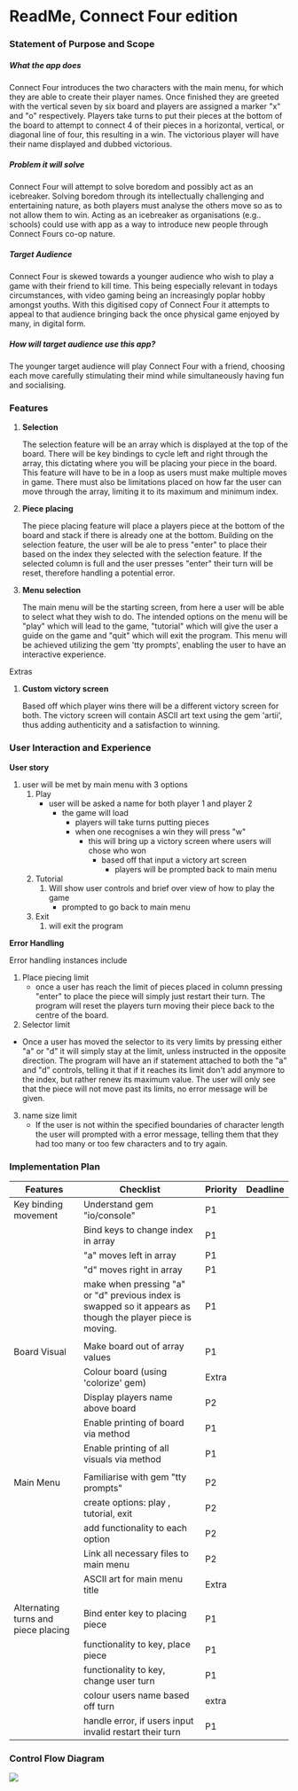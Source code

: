 # ReadMe, Connect Four edition



### Statement of Purpose and Scope 



##### What the app does

Connect Four introduces the two characters with the main menu, for which they are able to create their player names. Once finished they are greeted with the vertical seven by six board and players are assigned a marker "x" and "o" respectively. Players take turns to put their pieces at the bottom of the board to attempt to connect 4 of their pieces in a horizontal, vertical, or diagonal line of four, this resulting in a win. The victorious player will have their name displayed and dubbed victorious. 

##### Problem it will solve 

Connect Four will attempt to solve boredom and possibly act as an icebreaker. Solving boredom through its intellectually challenging and entertaining nature, as both players must analyse the others move so as to not allow them to win. Acting as an icebreaker as organisations (e.g.. schools) could use with app as a way to introduce new people through Connect Fours co-op nature. 

##### Target Audience 

Connect Four is skewed towards a younger audience who wish to play a game with their friend to kill time.  This being especially relevant in todays circumstances, with video gaming being an increasingly poplar hobby amongst youths. With this digitised copy of Connect Four it attempts to appeal to that audience bringing back the once physical game enjoyed by many, in digital form.

##### How will target audience use this app? 

The younger target audience will play Connect Four with a friend, choosing each move carefully stimulating their mind while simultaneously having fun and socialising.  



### Features 



1. **Selection**    

   The selection feature will be an array which is displayed at the top of the board. There will be key bindings to cycle left and right through the array, this dictating where you will be placing your piece in the board. This feature will have to be in a loop as users must make multiple moves in game. There must also be limitations placed on how far the user can move through the array, limiting it to its maximum and minimum index.

   

2. **Piece placing**     

   The piece placing feature will place a players piece at the bottom of the board and stack if there is already one at the bottom. Building on the selection feature, the user will be ale to press "enter" to place their based on the index they selected with the selection feature. If the selected column is full and the user presses "enter" their turn will be reset, therefore handling a potential error.

   

3. **Menu selection**  

   The main menu will be the starting screen, from here a user will be able to select what they wish to do. The intended options on the menu will be "play" which will lead to the game, "tutorial" which will give the user a guide on the game and "quit" which will exit the program. This menu will be achieved utilizing the gem 'tty prompts', enabling the user to have an interactive experience.



Extras 

1. **Custom victory screen**   

   Based off which player wins there will be a different victory screen for both. The victory screen will contain ASCII art text using the gem 'artii', thus adding authenticity and a satisfaction to winning.



### User Interaction and Experience 



**User story** 

1. user will be met by main menu with 3 options 
   1. Play 
      - user will be asked a name for both player 1 and player 2 
        - the game will load 
          -   players will take turns putting pieces 
            - when one recognises a win they will press "w" 
              - this will bring up a victory screen  where users will chose who won 
                - based off that input a victory art screen 
                  - players will be prompted back to main menu
   2. Tutorial  
      1. Will show user controls and brief over view of how to play the game 
         - prompted to go back to main menu 
   3. Exit 
      1. will exit the program 



**Error Handling**

Error handling instances include 

1. Place piecing limit 
   - once a user has reach the limit of pieces placed in column pressing "enter" to place the piece will simply just restart their turn. The program will reset the players turn moving their piece back to the centre of the board.  
2.  Selector limit
   - Once a user has moved the selector to its very limits by pressing either "a" or "d" it will simply stay at the limit, unless instructed in the opposite direction. The program will have an if statement attached to both the "a" and "d" controls, telling it that if it reaches its limit don't add anymore to the index, but rather renew its maximum value. The user will only see that the piece will not move past its limits, no error message will be given.  
3. name size limit 
   - If the user is not within the specified boundaries of character length the user will prompted with a error message, telling them that they had too many or too few characters  and to try again. 



### **Implementation Plan** 



| Features                            | Checklist                                                    | Priority | Deadline |
| ----------------------------------- | ------------------------------------------------------------ | -------- | -------- |
| Key binding movement                | Understand  gem "io/console"                                 | P1       |          |
|                                     | Bind keys to change index in array                           | P1       |          |
|                                     | "a" moves left in array                                      | P1       |          |
|                                     | "d" moves right in array                                     | P1       |          |
|                                     | make when pressing "a" or "d" previous index is swapped so it appears as though the player piece is moving. | P1       |          |
|                                     |                                                              |          |          |
| Board Visual                        | Make board out of array values                               | P1       |          |
|                                     | Colour board (using 'colorize' gem)                          | Extra    |          |
|                                     | Display players name above board                             | P2       |          |
|                                     | Enable printing of board via method                          | P1       |          |
|                                     | Enable printing of all visuals via method                    | P1       |          |
|                                     |                                                              |          |          |
| Main Menu                           | Familiarise with gem "tty prompts"                           | P2       |          |
|                                     | create options: play , tutorial, exit                        | P2       |          |
|                                     | add functionality to each option                             | P2       |          |
|                                     | Link all necessary files to main menu                        | P2       |          |
|                                     | ASCII art for main menu title                                | Extra    |          |
|                                     |                                                              |          |          |
| Alternating turns and piece placing | Bind enter key to placing piece                              | P1       |          |
|                                     | functionality to key, place piece                            | P1       |          |
|                                     | functionality to key, change user turn                       | P1       |          |
|                                     | colour users name based off turn                             | extra    |          |
|                                     | handle error, if users input invalid restart their turn      | P1       |          |



### Control Flow Diagram 

![](JordonGoodsir-T1A3\docs\Pictures\Control_Flow.png)







 